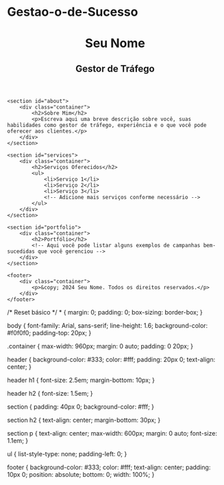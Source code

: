 # Gestao-o-de-Sucesso
<!DOCTYPE html>
<html lang="pt-br">
<head>
    <meta charset="UTF-8">
    <meta name="viewport" content="width=device-width, initial-scale=1.0">
    <title>Seu Nome - Gestor de Tráfego</title>
    <link rel="stylesheet" href="styles.css">
</head>
<body>
    <header>
        <div class="container">
            <h1>Seu Nome</h1>
            <h2>Gestor de Tráfego</h2>
        </div>
    </header>
    
    <section id="about">
        <div class="container">
            <h2>Sobre Mim</h2>
            <p>Escreva aqui uma breve descrição sobre você, suas habilidades como gestor de tráfego, experiência e o que você pode oferecer aos clientes.</p>
        </div>
    </section>

    <section id="services">
        <div class="container">
            <h2>Serviços Oferecidos</h2>
            <ul>
                <li>Serviço 1</li>
                <li>Serviço 2</li>
                <li>Serviço 3</li>
                <!-- Adicione mais serviços conforme necessário -->
            </ul>
        </div>
    </section>

    <section id="portfolio">
        <div class="container">
            <h2>Portfólio</h2>
            <!-- Aqui você pode listar alguns exemplos de campanhas bem-sucedidas que você gerenciou -->
        </div>
    </section>

    <footer>
        <div class="container">
            <p>&copy; 2024 Seu Nome. Todos os direitos reservados.</p>
        </div>
    </footer>
</body>
</html>
/* Reset básico */
* {
    margin: 0;
    padding: 0;
    box-sizing: border-box;
}

body {
    font-family: Arial, sans-serif;
    line-height: 1.6;
    background-color: #f0f0f0;
    padding-top: 20px;
}

.container {
    max-width: 960px;
    margin: 0 auto;
    padding: 0 20px;
}

header {
    background-color: #333;
    color: #fff;
    padding: 20px 0;
    text-align: center;
}

header h1 {
    font-size: 2.5em;
    margin-bottom: 10px;
}

header h2 {
    font-size: 1.5em;
}

section {
    padding: 40px 0;
    background-color: #fff;
}

section h2 {
    text-align: center;
    margin-bottom: 30px;
}

section p {
    text-align: center;
    max-width: 600px;
    margin: 0 auto;
    font-size: 1.1em;
}

ul {
    list-style-type: none;
    padding-left: 0;
}

footer {
    background-color: #333;
    color: #fff;
    text-align: center;
    padding: 10px 0;
    position: absolute;
    bottom: 0;
    width: 100%;
}
